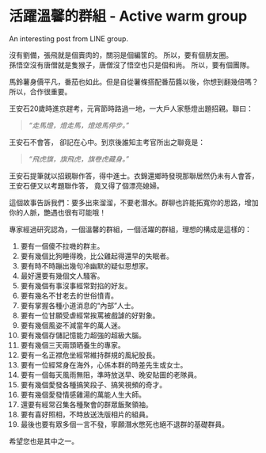 # 活躍溫馨的群組 - Active warm group

An interesting post from LINE group.

沒有劉備，張飛就是個賣肉的，關羽是個編筐的。
所以，要有個朋友圈。  
孫悟空沒有唐僧就是隻猴子，唐僧沒了悟空也只是個和尚。
所以，要有個團隊。

馬鈴薯身價平凡，番茄也如此。但是自從薯條搭配番茄醬以後，你想到翻幾倍嗎？  
所以，合作很重要。

王安石20歲時進京趕考，元宵節時路過一地，一大戶人家懸燈出題招親。聯曰：

>_“走馬燈，燈走馬，燈熄馬停步。”_   

王安石不會答， 卻記在心中。到京後誰知主考官所出之聯竟是：

>_“飛虎旗，旗飛虎，旗卷虎藏身。”_  

王安石提筆就以招親聯作答，得中進士。衣錦還鄉時發現那聯居然仍未有人會答，
王安石便又以考題聯作答， 竟又得了個漂亮媳婦。

這個故事告訴我們：要多出來溜溜，不要老潛水。群聊也許能拓寬你的思路，增加你的人脈，艷遇也很有可能哦！

專家經過研究認為，一個溫馨的群組，一個活躍的群組，理想的構成是這樣的：

1. 要有一個傻不拉嘰的群主。
2. 要有幾個比狗睡得晚，比公雞起得還早的失眠者。
3. 要有時不時蹦出幾句冷幽默的疑似思想家。
4. 最好還要有幾個文人騷客。
5. 要有幾個有事沒事經常對掐的好友。
6. 要有幾名不甘老去的世俗憤青。
7. 要有掌握各種小道消息的“內部”人士。
8. 要有一位甘願受虐經常挨罵被戲謔的好對象。
9. 要有幾個風姿不減當年的萬人迷。
10. 要有幾個存儲記憶能力超強的超級大腦。
11. 要有幾個三天兩頭晒養生的專家。
12. 要有一名正襟危坐經常維持群規的風紀股長。
13. 要有一位經常身在海外，心係本群的時差先生或女士。
14. 要有一個每天風雨無阻，準時放送早、晚安貼圖的老隊員。
15. 要有幾個愛發各種搞笑段子、搞笑視頻的奇才。
16. 要有幾個愛發情感雞湯的萬能人生大師。
17. 還要有經常召集各種聚會的群眾飯聚領袖。
18. 要有喜好照相，不時放送洗版相片的組員。
19. 最後也要有眾多個一言不發，寧願潛水憋死也絕不退群的基礎群員。

希望您也是其中之一。

